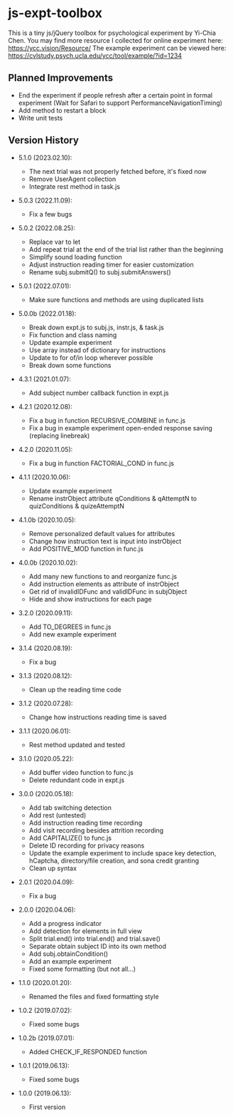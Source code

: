 # js-expt-toolbox
This is a tiny js/jQuery toolbox for psychological experiment by Yi-Chia Chen.
You may find more resource I collected for online experiment here: https://ycc.vision/Resource/
The example experiment can be viewed here: https://cvlstudy.psych.ucla.edu/ycc/tool/example/?id=1234


## Planned Improvements
* End the experiment if people refresh after a certain point in formal experiment (Wait for Safari to support PerformanceNavigationTiming)
* Add method to restart a block
* Write unit tests


## Version History
* 5.1.0 (2023.02.10):
    - The next trial was not properly fetched before, it's fixed now
    - Remove UserAgent collection
    - Integrate rest method in task.js

* 5.0.3 (2022.11.09):
    - Fix a few bugs

* 5.0.2 (2022.08.25):
    - Replace var to let
    - Add repeat trial at the end of the trial list rather than the beginning
    - Simplify sound loading function
    - Adjust instruction reading timer for easier customization
    - Rename subj.submitQ() to subj.submitAnswers()

* 5.0.1 (2022.07.01):
    - Make sure functions and methods are using duplicated lists

* 5.0.0b (2022.01.18):
    - Break down expt.js to subj.js, instr.js, & task.js
    - Fix function and class naming
    - Update example experiment
    - Use array instead of dictionary for instructions
    - Update to for of/in loop wherever possible
    - Break down some functions

* 4.3.1 (2021.01.07):
    - Add subject number callback function in expt.js

* 4.2.1 (2020.12.08):
    - Fix a bug in function RECURSIVE_COMBINE in func.js
    - Fix a bug in example experiment open-ended response saving (replacing linebreak)

* 4.2.0 (2020.11.05):
    - Fix a bug in function FACTORIAL_COND in func.js

* 4.1.1 (2020.10.06):
    - Update example experiment
    - Rename instrObject attribute qConditions & qAttemptN to quizConditions & quizeAttemptN

* 4.1.0b (2020.10.05):
    - Remove personalized default values for attributes
    - Change how instruction text is input into instrObject
    - Add POSITIVE_MOD function in func.js

* 4.0.0b (2020.10.02):
    - Add many new functions to and reorganize func.js
    - Add instruction elements as attribute of instrObject
    - Get rid of invalidIDFunc and validIDFunc in subjObject
    - Hide and show instructions for each page

* 3.2.0 (2020.09.11):
    - Add TO_DEGREES in func.js
    - Add new example experiment

* 3.1.4 (2020.08.19):
    - Fix a bug

* 3.1.3 (2020.08.12):
    - Clean up the reading time code

* 3.1.2 (2020.07.28):
    - Change how instructions reading time is saved

* 3.1.1 (2020.06.01):
    - Rest method updated and tested

* 3.1.0 (2020.05.22):
    - Add buffer video function to func.js
    - Delete redundant code in expt.js

* 3.0.0 (2020.05.18):
    - Add tab switching detection
    - Add rest (untested)
    - Add instruction reading time recording
    - Add visit recording besides attrition recording
    - Add CAPITALIZE() to func.js
    - Delete ID recording for privacy reasons
    - Update the example experiment to include space key detection, hCaptcha, directory/file creation, and sona credit granting
    - Clean up syntax

* 2.0.1 (2020.04.09):
    - Fix a bug

* 2.0.0 (2020.04.06):
    - Add a progress indicator
    - Add detection for elements in full view
    - Split trial.end() into trial.end() and trial.save()
    - Separate obtain subject ID into its own method
    - Add subj.obtainCondition()
    - Add an example experiment
    - Fixed some formatting (but not all...)

* 1.1.0 (2020.01.20):
    - Renamed the files and fixed formatting style

* 1.0.2 (2019.07.02):
    - Fixed some bugs

* 1.0.2b (2019.07.01):
    - Added CHECK_IF_RESPONDED function

* 1.0.1 (2019.06.13):
    - Fixed some bugs

* 1.0.0 (2019.06.13):
    - First version